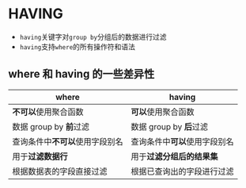 # HAVING

- `having`关键字对`group by`分组后的数据进行过滤
- `having`支持`where`的所有操作符和语法

## where 和 having 的一些差异性

where | having
---|---
**不可以**使用聚合函数 | **可以**使用聚合函数
数据 group by **前**过滤 | 数据 group by **后**过滤
查询条件中**不可以**使用字段别名 | 查询条件中**可以**使用字段别名
用于**过滤数据行** | 用于**过滤分组后的结果集** 
根据数据表的字段直接过滤 | 根据已查询出的字段进行过滤 

